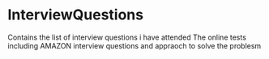 # InterviewQuestions
Contains the list of interview questions i have attended
The online tests including AMAZON interview questions and appraoch to solve the problesm

